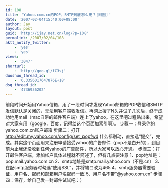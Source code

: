 ```yaml
---
id: 108
title: 'Yahoo.com.cn的POP、SMTP到底怎么用？[附图]'
date: '2007-02-04T15:40:00+08:00'
author: Jay
layout: post
guid: 'http://ijay.net.cn/log/?p=108'
permalink: /2007/02/04/108
aktt_notify_twitter:
    - 'yes'
    - 'yes'
views:
    - '3047'
shorturl:
    - 'http://goo.gl/fC3sj'
duoshuo_thread_id:
    - '6.3356017647876E+18'
dsq_thread_id:
    - '4736936202'
---
```


前段时间开始用Yahoo信箱，用了一段时间才发现Yahoo邮箱的POP收信和SMTP发信默认是关闭的，无法用客户端收发信。再网上搜了N久并试了几次后，终于成功地用mail（mac自带的邮件客户端）连上了yahoo。在这里吧过程贴出来，希望对大家有用（google，百度，记得给这个页面加索引啊）。
步骤一：登录你的yahoo.com.cn账户邮箱
步骤二：打开 http://edit.my.yahoo.com/config/set_popfwd 什么都别动，直接选“提交”，完成。其实这个页面用来注册申请接受yahoo的广告邮件（pop不是白开的），到目前为止我还没收到任何yahoo的广告邮件，所以大家可以放心开通。
步骤三：打开邮件客户端，添加帐户具体过程就不赘述了，但有几点要注意
          1、pop地址是：pop.mail.yahoo.com.cn
          2、smtp地址是smtp.mail.yahoo.com（不是.cn）
          3、在配smtp服务器时勾选“使用SSL”，并将端口改为465
          4、smtp服务器需要验证，用户名、密码和邮箱用户名密码一致
          5、用户名不带“@yahoo.com.cn”
步骤四：保存，给自己发一封邮件试试吧：）